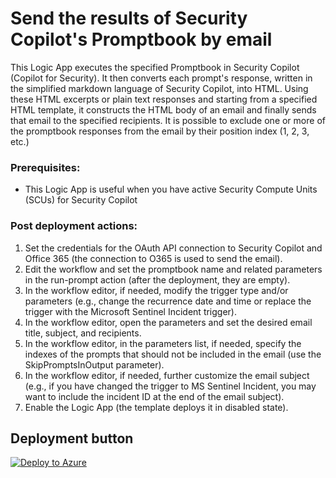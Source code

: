 # Send the results of Security Copilot's Promptbook by email

This Logic App executes the specified Promptbook in Security Copilot (Copilot for Security). It then converts each prompt's response, written in the simplified markdown language of Security Copilot, into HTML. Using these HTML excerpts or plain text responses and starting from a specified HTML template, it constructs the HTML body of an email and finally sends that email to the specified recipients. It is possible to exclude one or more of the promptbook responses from the email by their position index (1, 2, 3, etc.)

### Prerequisites:
* This Logic App is useful when you have active Security Compute Units (SCUs) for Security Copilot


### Post deployment actions:
1. Set the credentials for the OAuth API connection to Security Copilot and Office 365 (the connection to O365 is used to send the email).
2. Edit the workflow and set the promptbook name and related parameters in the run-prompt action (after the deployment, they are empty).
3. In the workflow editor, if needed, modify the trigger type and/or parameters (e.g., change the recurrence date and time or replace the trigger with the Microsoft Sentinel Incident trigger).
4. In the workflow editor, open the parameters and set the desired email title, subject, and recipients.
5. In the workflow editor, in the parameters list, if needed, specify the indexes of the prompts that should not be included in the email (use the SkipPromptsInOutput parameter).
6. In the workflow editor, if needed, further customize the email subject (e.g., if you have changed the trigger to MS Sentinel Incident, you may want to include the incident ID at the end of the email subject).
7. Enable the Logic App (the template deploys it in disabled state).

## Deployment button
[![Deploy to Azure](https://aka.ms/deploytoazurebutton)](https://portal.azure.com/#create/Microsoft.Template/uri/https%3A%2F%2Fraw.githubusercontent.com%2Fstefanpems%2Fcfs%2Frefs%2Fheads%2Fmain%2FCfS-SendPromptbookResultsByEmail%2FCfS-SendPromptbookResultsByEmail.json)
